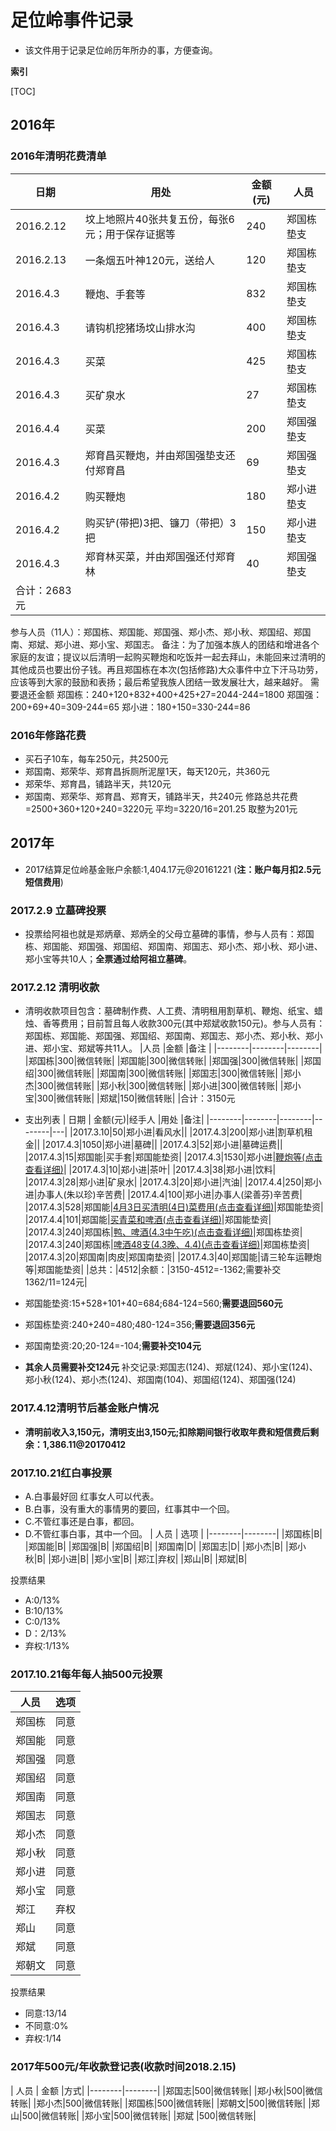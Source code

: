# 足位岭事件记录
* 该文件用于记录足位岭历年所办的事，方便查询。

**索引**

[TOC]

## 2016年
### 2016年清明花费清单
|日期	|用处	|金额(元)	|人员|
|----|-----|---------|---|
|2016.2.12	|坟上地照片40张共复五份，每张6元；用于保存证据等	|240	|郑国栋垫支|
|2016.2.13	|一条烟五叶神120元，送给人	|120	|郑国栋垫支|
|2016.4.3	|鞭炮、手套等	|832	|郑国栋垫支|
|2016.4.3	|请钩机挖猪场坟山排水沟	|400	|郑国栋垫支|
|2016.4.3	|买菜	|425	|郑国栋垫支|
|2016.4.3	|买矿泉水	|27	|郑国栋垫支|
|2016.4.4	|买菜	|200	|郑国强垫支|
|2016.4.3	|郑育昌买鞭炮，并由郑国强垫支还付郑育昌	|69	|郑国强垫支|
|2016.4.2	|购买鞭炮	|180	|郑小进垫支|
|2016.4.2	|购买铲(带把)3把、镰刀（带把）3把	|150	|郑小进垫支|
|2016.4.3	|郑育林买菜，并由郑国强还付郑育林	|40	|郑国强垫支|
|合计：2683元|
参与人员（11人）：郑国栋、郑国能、郑国强、郑小杰、郑小秋、郑国绍、郑国南、郑斌、郑小进、郑小宝、郑国志。
备注：为了加强本族人的团结和增进各个家庭的友谊；提议以后清明一起购买鞭炮和吃饭并一起去拜山，未能回来过清明的其他成员也要出份子钱。再且郑国栋在本次(包括修路)大众事件中立下汗马功劳，应该等到大家的鼓励和表扬；最后希望我族人团结一致发展壮大，越来越好。
需要退还金额
郑国栋：240+120+832+400+425+27=2044-244=1800
郑国强：200+69+40=309-244=65
郑小进：180+150=330-244=86

### 2016年修路花费
* 买石子10车，每车250元，共2500元
* 郑国南、郑荣华、郑育昌拆厕所泥屋1天，每天120元，共360元
* 郑荣华、郑育昌，铺路半天，共120元
* 郑国南、郑荣华、郑育昌、郑育天，铺路半天，共240元
修路总共花费=2500+360+120+240=3220元
平均=3220/16=201.25 取整为201元

## 2017年
* 2017结算足位岭基金账户余额:1,404.17元@20161221 (**注：账户每月扣2.5元短信费用**)

### 2017.2.9 立墓碑投票
* 投票给阿祖也就是郑炳章、郑炳全的父母立墓碑的事情，参与人员有：郑国栋、郑国能、郑国强、郑国绍、郑国南、郑国志、郑小杰、郑小秋、郑小进、郑小宝等共10人；**全票通过给阿祖立墓碑**。

### 2017.2.12 清明收款
* 清明收款项目包含：墓碑制作费、人工费、清明租用割草机、鞭炮、纸宝、蜡烛、香等费用；目前暂且每人收款300元(其中郑斌收款150元)。参与人员有：郑国栋、郑国能、郑国强、郑国绍、郑国南、郑国志、郑小杰、郑小秋、郑小进、郑小宝、郑斌等共11人。
|人员    |金额     |备注     |
|--------|--------|--------|
|郑国栋|300|微信转账|
|郑国能|300|微信转账|
|郑国强|300|微信转账|
|郑国绍|300|微信转账|
|郑国南|300|微信转账|
|郑国志|300|微信转账|
|郑小杰|300|微信转账|
|郑小秋|300|微信转账|
|郑小进|300|微信转账|
|郑小宝|300|微信转账|
|郑斌|150|微信转账|
|合计：3150元

* 支出列表
| 日期    | 金额(元)|经手人   |用处    |备注|
|--------|--------|--------|--------|---|
|2017.3.10|50|郑小进|看风水||
|2017.4.3|200|郑小进|割草机租金||
|2017.4.3|1050|郑小进|墓碑||
|2017.4.3|52|郑小进|墓碑运费||
|2017.4.3|15|郑国能|买手套|郑国能垫资|
|2017.4.3|1530|郑小进|[鞭炮等(点击查看详细)](Pic/2017/20170404-3.jpg)|
|2017.4.3|10|郑小进|茶叶|
|2017.4.3|38|郑小进|饮料|
|2017.4.3|28|郑小进|矿泉水|
|2017.4.3|20|郑小进|汽油|
|2017.4.4|250|郑小进|办事人(朱以珍)辛苦费|
|2017.4.4|100|郑小进|办事人(梁善芬)辛苦费|
|2017.4.3|528|郑国能|[4月3日买清明(4日)菜费用(点击查看详细)](Pic/2017/20170404-1.jpg)|郑国能垫资|
|2017.4.4|101|郑国能|[买青菜和啤酒(点击查看详细)](Pic/2017/20170404-2.jpg)|郑国能垫资|
|2017.4.3|240|郑国栋|[鸭、啤酒(4.3中午吃)(点击查看详细)](Pic/2017/20170404-2.jpg)|郑国栋垫资|
|2017.4.3|240|郑国栋|[啤酒48支(4.3晚、4.4)(点击查看详细)](Pic/2017/20170404-2.jpg)|郑国栋垫资|
|2017.4.3|20|郑国南|肉皮|郑国南垫资|
|2017.4.3|40|郑国能|请三轮车运鞭炮等|郑国能垫资|
|总共：|4512|余额：|3150-4512=-1362;需要补交1362/11=124元|


* 郑国能垫资:15+528+101+40=684;684-124=560;**需要退回560元**
* 郑国栋垫资:240+240=480;480-124=356;**需要退回356元**
* 郑国南垫资:20;20-124=-104;**需要补交104元**
* **其余人员需要补交124元**
补交记录:郑国志(124)、郑斌(124)、郑小宝(124)、郑小秋(124)、郑小杰(124)、郑国南(104)、郑国绍(124)、郑国强(124)

### 2017.4.12清明节后基金账户情况
* **清明前收入3,150元，清明支出3,150元;扣除期间银行收取年费和短信费后剩余：1,386.11@20170412**

### 2017.10.21红白事投票
* A.白事最好回 红事女人可以代表。
* B.白事，没有重大的事情男的要回，红事其中一个回。
* C.不管红事还是白事，都回。
* D.不管红事白事，其中一个回。
| 人员 | 选项 |
|--------|--------|
|郑国栋|B|
|郑国能|B|
|郑国强|B|
|郑国绍|B|
|郑国南|D|
|郑国志|D|
|郑小杰|B|
|郑小秋|B|
|郑小进|B|
|郑小宝|B|
|郑江|弃权|
|郑山|B|
|郑斌|B|

投票结果
* A:0/13%
* B:10/13%
* C:0/13%
* D：2/13%
* 弃权:1/13%

### 2017.10.21每年每人抽500元投票

| 人员 | 选项 |
|--------|--------|
|郑国栋|同意|
|郑国能|同意|
|郑国强|同意|
|郑国绍|同意|
|郑国南|同意|
|郑国志|同意|
|郑小杰|同意|
|郑小秋|同意|
|郑小进|同意|
|郑小宝|同意|
|郑江|弃权|
|郑山|同意|
|郑斌|同意|
|郑朝文|同意|

投票结果
* 同意:13/14
* 不同意:0%
* 弃权:1/14

### 2017年500元/年收款登记表(收款时间2018.2.15)
| 人员 | 金额 |方式|
|--------|--------|
|郑国志|500|微信转账|
|郑小秋|500|微信转账|
|郑小杰|500|微信转账|
|郑国栋|500|微信转账|
|郑朝文|500|微信转账|
|郑 山|500|微信转账|
|郑小宝|500|微信转账|
|郑斌 |500|微信转账|

